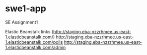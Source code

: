 # swe1-app
SE  Assignment1

Elastic Beanstalk links (http://staging.eba-nzzrhmee.us-east-1.elasticbeanstalk.com/)
http://staging.eba-nzzrhmee.us-east-1.elasticbeanstalk.com/polls
http://staging.eba-nzzrhmee.us-east-1.elasticbeanstalk.com/admin
